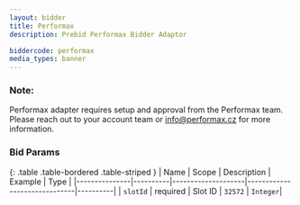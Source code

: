 ```yaml
---
layout: bidder
title: Performax
description: Prebid Performax Bidder Adaptor

biddercode: performax
media_types: banner
---
```


### Note:
Performax adapter requires setup and approval from the Performax team. Please reach out to your account team or info@performax.cz for more information.

### Bid Params

{: .table .table-bordered .table-striped }
| Name          | Scope    | Description        | Example                      | Type     |
|---------------|----------|--------------------|------------------------------|----------|
| `slotId`      | required | Slot ID            | `32572`                      | `Integer`|
